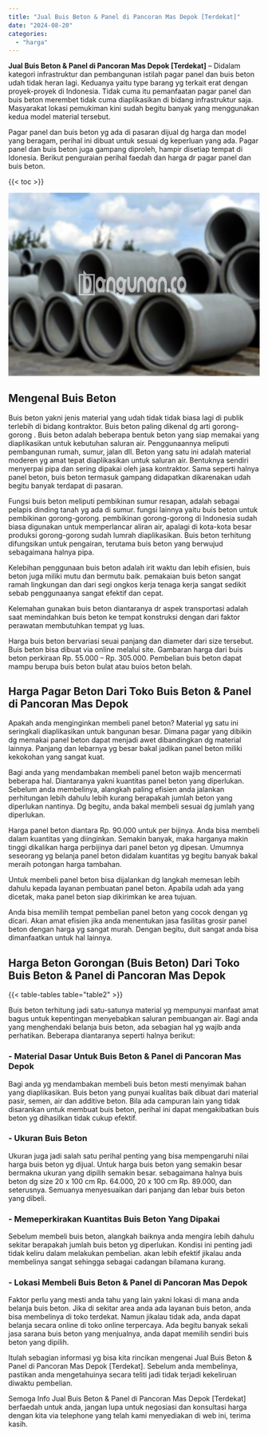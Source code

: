 ```yaml
---
title: "Jual Buis Beton & Panel di Pancoran Mas Depok [Terdekat]"
date: "2024-08-20"
categories: 
  - "harga"
---
```


**Jual Buis Beton & Panel di Pancoran Mas Depok \[Terdekat\]** – Didalam kategori infrastruktur dan pembangunan istilah pagar panel dan buis beton udah tidak heran lagi. Keduanya yaitu type barang yg terkait erat dengan proyek-proyek di Indonesia. Tidak cuma itu pemanfaatan pagar panel dan buis beton merembet tidak cuma diaplikasikan di bidang infrastruktur saja. Masyarakat lokasi pemukiman kini sudah begitu banyak yang menggunakan kedua model material tersebut.

Pagar panel dan buis beton yg ada di pasaran dijual dg harga dan model yang beragam, perihal ini dibuat untuk sesuai dg keperluan yang ada. Pagar panel dan buis beton juga gampang diproleh, hampir disetiap tempat di Idonesia. Berikut penguraian perihal faedah dan harga dr pagar panel dan buis beton.

{{< toc >}}

![Jual Buis Beton & Panel di Pancoran Mas Depok [Terdekat]](/images/jual-panel-buis-beton-murah-36.png)

## Mengenal Buis Beton

Buis beton yakni jenis material yang udah tidak tidak biasa lagi di publik terlebih di bidang kontraktor. Buis beton paling dikenal dg arti gorong-gorong . Buis beton adalah beberapa bentuk beton yang siap memakai yang diaplikasikan untuk kebutuhan saluran air. Penggunaannya meliputi pembangunan rumah, sumur, jalan dll. Beton yang satu ini adalah material moderen yg amat tepat diaplikasikan untuk saluran air. Bentuknya sendiri menyerpai pipa dan sering dipakai oleh jasa kontraktor. Sama seperti halnya panel beton, buis beton termasuk gampang didapatkan dikarenakan udah begitu banyak terdapat di pasaran.

Fungsi buis beton meliputi pembikinan sumur resapan, adalah sebagai pelapis dinding tanah yg ada di sumur. fungsi lainnya yaitu buis beton untuk pembikinan gorong-gorong. pembikinan gorong-gorong di Indonesia sudah biasa digunakan untuk memperlancar aliran air, apalagi di kota-kota besar produksi gorong-gorong sudah lumrah diaplikasikan. Buis beton terhitung difungsikan untuk pengairan, terutama buis beton yang berwujud sebagaimana halnya pipa.

Kelebihan penggunaan buis beton adalah irit waktu dan lebih efisien, buis beton juga miliki mutu dan bermutu baik. pemakaian buis beton sangat ramah lingkungan dan dari segi ongkos kerja tenaga kerja sangat sedikit sebab penggunaanya sangat efektif dan cepat.

Kelemahan gunakan buis beton diantaranya dr aspek transportasi adalah saat memindahkan buis beton ke tempat konstruksi dengan dari faktor perawatan membutuhkan tempat yg luas.

Harga buis beton bervariasi seuai panjang dan diameter dari size tersebut. Buis beton bisa dibuat via online melalui site. Gambaran harga dari buis beton perkiraan Rp. 55.000 – Rp. 305.000. Pembelian buis beton dapat mampu berupa buis beton bulat atau buios beton belah.

## Harga Pagar Beton Dari Toko Buis Beton & Panel di Pancoran Mas Depok

Apakah anda menginginkan membeli panel beton? Material yg satu ini seringkali diaplikasikan untuk bangunan besar. Dimana pagar yang dibikin dg memakai panel beton dapat menjadi awet dibandingkan dg material lainnya. Panjang dan lebarnya yg besar bakal jadikan panel beton miliki kekokohan yang sangat kuat.

Bagi anda yang mendambakan membeli panel beton wajib mencermati beberapa hal. Diantaranya yakni kuantitas panel beton yang diperlukan. Sebelum anda membelinya, alangkah paling efisien anda jalankan perhitungan lebih dahulu lebih kurang berapakah jumlah beton yang diperlukan nantinya. Dg begitu, anda bakal membeli sesuai dg jumlah yang diperlukan.

Harga panel beton diantara Rp. 90.000 untuk per bijinya. Anda bisa membeli dalam kuantitas yang diinginkan. Semakin banyak, maka harganya makin tinggi dikalikan harga perbijinya dari panel beton yg dipesan. Umumnya seseorang yg belanja panel beton didalam kuantitas yg begitu banyak bakal meraih potongan harga tambahan.

Untuk membeli panel beton bisa dijalankan dg langkah memesan lebih dahulu kepada layanan pembuatan panel beton. Apabila udah ada yang dicetak, maka panel beton siap dikirimkan ke area tujuan.

Anda bisa memilih tempat pembelian panel beton yang cocok dengan yg dicari. Akan amat efisien jika anda menentukan jasa fasilitas grosir panel beton dengan harga yg sangat murah. Dengan begitu, duit sangat anda bisa dimanfaatkan untuk hal lainnya.

## Harga Beton Gorongan (Buis Beton) Dari Toko Buis Beton & Panel di Pancoran Mas Depok

{{< table-tables table="table2" >}}

Buis beton terhitung jadi satu-satunya material yg mempunyai manfaat amat bagus untuk kepentingan menyebabkan saluran pembuangan air. Bagi anda yang menghendaki belanja buis beton, ada sebagian hal yg wajib anda perhatikan. Beberapa diantaranya seperti halnya berikut:

### \- Material Dasar Untuk Buis Beton & Panel di Pancoran Mas Depok

Bagi anda yg mendambakan membeli buis beton mesti menyimak bahan yang diaplikasikan. Buis beton yang punyai kualitas baik dibuat dari material pasir, semen, air dan additive beton. Bila ada campuran lain yang tidak disarankan untuk membuat buis beton, perihal ini dapat mengakibatkan buis beton yg dihasilkan tidak cukup efektif.

### \- Ukuran Buis Beton

Ukuran juga jadi salah satu perihal penting yang bisa mempengaruhi nilai harga buis beton yg dijual. Untuk harga buis beton yang semakin besar bermakna ukuran yang dipilih semakin besar. sebagaimana halnya buis beton dg size 20 x 100 cm Rp. 64.000, 20 x 100 cm Rp. 89.000, dan seterusnya. Semuanya menyesuaikan dari panjang dan lebar buis beton yang dibeli.

### \- Memeperkirakan Kuantitas Buis Beton Yang Dipakai

Sebelum membeli buis beton, alangkah baiknya anda mengira lebih dahulu sekitar berapakah jumlah buis beton yg diperlukan. Kondisi ini penting jadi tidak keliru dalam melakukan pembelian. akan lebih efektif jikalau anda membelinya sangat sehingga sebagai cadangan bilamana kurang.

### \- Lokasi Membeli Buis Beton & Panel di Pancoran Mas Depok

Faktor perlu yang mesti anda tahu yang lain yakni lokasi di mana anda belanja buis beton. Jika di sekitar area anda ada layanan buis beton, anda bisa membelinya di toko terdekat. Namun jikalau tidak ada, anda dapat belanja secara online di toko online terpercaya. Ada begitu banyak sekali jasa sarana buis beton yang menjualnya, anda dapat memilih sendiri buis beton yang dipilih.

Itulah sebagian informasi yg bisa kita rincikan mengenai Jual Buis Beton & Panel di Pancoran Mas Depok \[Terdekat\]. Sebelum anda membelinya, pastikan anda mengetahuinya secara teliti jadi tidak terjadi kekeliruan diwaktu pembelian.

Semoga Info Jual Buis Beton & Panel di Pancoran Mas Depok \[Terdekat\] berfaedah untuk anda, jangan lupa untuk negosiasi dan konsultasi harga dengan kita via telephone yang telah kami menyediakan di web ini, terima kasih.
